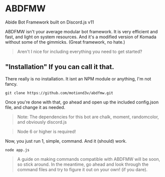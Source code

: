 # ABDFMW
Abide Bot Framework built on Discord.js v11

ABDFMW isn't your average modular bot framework. It is very efficient and fast, and light on system resources. And it's a modified version of Komada without some of the gimmicks. (Great framework, no hate.)

> Aren't I nice for including everything you need to get started?

## "Installation" If you can call it that.

There really is no installation. It isnt an NPM module or anything, I'm not fancy.

```
git clone https://github.com/motiond3v/abdfmw.git
```
Once you're done with that, go ahead and open up the included config.json file, and change it as needed.

> Note: The dependencies for this bot are chalk, moment, randomcolor, and obviously discord.js

> Node 6 or higher is required!

Now, you just run 1, simple, command. And it (should) work.
```
node app.js
```

> A guide on making commands compatible with ABDFMW will be soon, so stick around. In the meantime, go ahead and look through the command files and try to figure it out on your own! (if you dare).